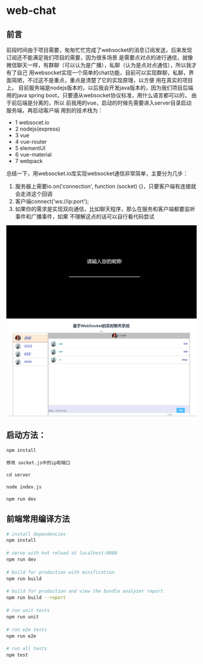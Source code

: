 # web-chat
## 前言
  前段时间由于项目需要，匆匆忙忙完成了websocket的消息订阅发送，后来发现订阅还不能满足我们项目的需要，因为很多场景
   是需要点对点的进行通信，就像微信聊天一样，有群聊（可以认为是广播），私聊（认为是点对点通信），所以我才有了自己
   用websocket实现一个简单的chat功能，目前可以实现群聊，私聊，界面简陋，不过这不是重点，重点是清楚了它的实现原理，以方便
   用在真实的项目上。
   目前服务端是nodejs版本的，以后我会开发java版本的，因为我们项目后端用的java spring boot，只要遵从websocket协议标准，用什么语言都可以的，
   由于前后端是分离的，所以
   前我用的vue，启动的时候先需要进入server目录启动服务端，再启动客户端
   用到的技术栈为：
   * 1 websocet.io
   * 2 nodejs(express)
   * 3 vue
   * 4 vue-router
   * 5 elementUI
   * 6 vue-material
   * 7 webpack
   
   总结一下，用websocket.io库实现websocket通信非常简单，主要分为几步：
   1. 服务器上需要io.on('connection', function (socket) {}，只要客户端有连接就会走进这个回调
   2. 客户端connect('ws://ip:port');
   3. 如果你的需求是实现双向通信，比如聊天程序，那么在服务和客户端都要监听事件和广播事件，如果
   不理解这点的话可以自行看代码尝试
   
   ![image](https://github.com/wflin/web-chat/raw/master/docs/login.png)
   ![image](https://github.com/wflin/web-chat/raw/master/docs/chat.png)
## 启动方法：
    npm install
    
    修改 socket.js中的ip和端口
    
    cd server
    
    node index.js
    
    npm run dev

## 前端常用编译方法

``` bash
# install dependencies
npm install

# serve with hot reload at localhost:8080
npm run dev

# build for production with minification
npm run build

# build for production and view the bundle analyzer report
npm run build --report

# run unit tests
npm run unit

# run e2e tests
npm run e2e

# run all tests
npm test
```
